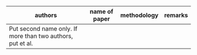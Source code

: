 |authors|name of paper|methodology|remarks|
|-|-|-|-|
|Put second name only. If more than two authors, put et al.|
